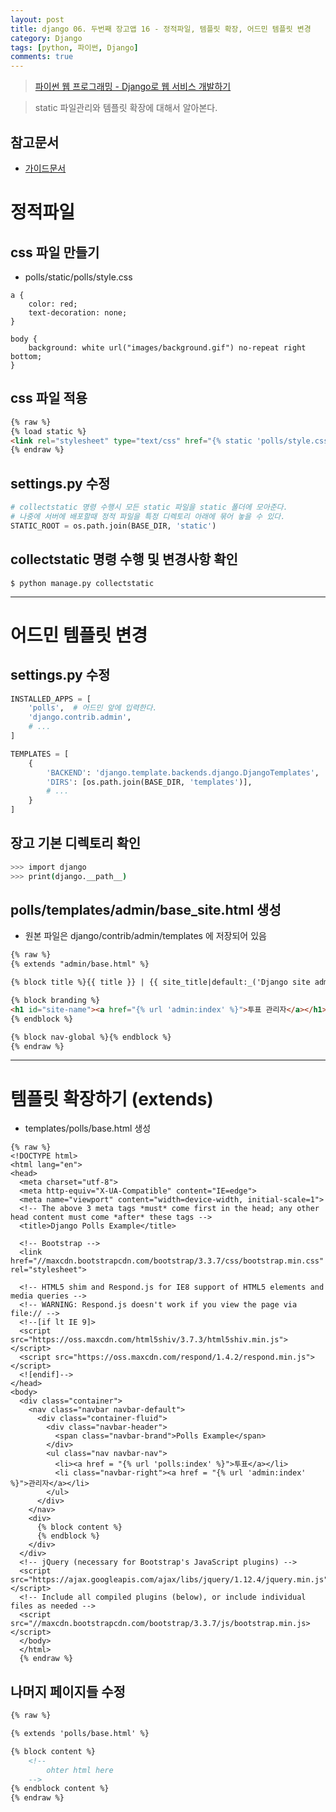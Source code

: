 ```yaml
---
layout: post
title: django 06. 두번째 장고앱 16 - 정적파일, 템플릿 확장, 어드민 템플릿 변경
category: Django
tags: [python, 파이썬, Django]
comments: true
---
```

> [파이썬 웹 프로그래밍 - Django로 웹 서비스 개발하기 ](https://www.inflearn.com/course/django-%ED%8C%8C%EC%9D%B4%EC%8D%AC-%EC%9E%A5%EA%B3%A0-%EA%B0%95%EC%A2%8C/)

> static 파일관리와 템플릿 확장에 대해서 알아본다.

## 참고문서

- [가이드문서](https://docs.djangoproject.com/en/1.10/howto/static-files/)

# 정적파일

## css 파일 만들기

- polls/static/polls/style.css

```
a {
    color: red;
    text-decoration: none;
}

body {
    background: white url("images/background.gif") no-repeat right bottom;
}
```
## css 파일 적용

```html
{% raw %}
{% load static %}
<link rel="stylesheet" type="text/css" href="{% static 'polls/style.css' %}" />
{% endraw %}
```

## settings.py 수정

```python
# collectstatic 명령 수행시 모든 static 파일을 static 폴더에 모아준다.
# 나중에 서버에 배포할때 정적 파일을 특정 디렉토리 아래에 묶어 놓을 수 있다.
STATIC_ROOT = os.path.join(BASE_DIR, 'static')
```

## collectstatic 명령 수행 및 변경사항 확인

```
$ python manage.py collectstatic
```

---------

# 어드민 템플릿 변경

## settings.py 수정

```python
INSTALLED_APPS = [
    'polls',  # 어드민 앞에 입력한다.
    'django.contrib.admin',
    # ...
]

TEMPLATES = [
    {
        'BACKEND': 'django.template.backends.django.DjangoTemplates',
        'DIRS': [os.path.join(BASE_DIR, 'templates')],
        # ...
    }
]
```

## 장고 기본 디렉토리 확인

```bash
>>> import django
>>> print(django.__path__)
```

## polls/templates/admin/base_site.html 생성

- 원본 파일은 django/contrib/admin/templates 에 저장되어 있음

```html
{% raw %}
{% extends "admin/base.html" %}

{% block title %}{{ title }} | {{ site_title|default:_('Django site admin') }}{% endblock %}

{% block branding %}
<h1 id="site-name"><a href="{% url 'admin:index' %}">투표 관리자</a></h1>
{% endblock %}

{% block nav-global %}{% endblock %}
{% endraw %}
```

-----

# 템플릿 확장하기 (extends)

- templates/polls/base.html 생성

```
{% raw %}
<!DOCTYPE html>
<html lang="en">
<head>
  <meta charset="utf-8">
  <meta http-equiv="X-UA-Compatible" content="IE=edge">
  <meta name="viewport" content="width=device-width, initial-scale=1">
  <!-- The above 3 meta tags *must* come first in the head; any other head content must come *after* these tags -->
  <title>Django Polls Example</title>

  <!-- Bootstrap -->
  <link href="//maxcdn.bootstrapcdn.com/bootstrap/3.3.7/css/bootstrap.min.css" rel="stylesheet">

  <!-- HTML5 shim and Respond.js for IE8 support of HTML5 elements and media queries -->
  <!-- WARNING: Respond.js doesn't work if you view the page via file:// -->
  <!--[if lt IE 9]>
  <script src="https://oss.maxcdn.com/html5shiv/3.7.3/html5shiv.min.js"></script>
  <script src="https://oss.maxcdn.com/respond/1.4.2/respond.min.js"></script>
  <![endif]-->
</head>
<body>
  <div class="container">
    <nav class="navbar navbar-default">
      <div class="container-fluid">
        <div class="navbar-header">
          <span class="navbar-brand">Polls Example</span>
        </div>
        <ul class="nav navbar-nav">
          <li><a href = "{% url 'polls:index' %}">투표</a></li>
          <li class="navbar-right"><a href = "{% url 'admin:index' %}">관리자</a></li>
        </ul>
      </div>
    </nav>
    <div>
      {% block content %}
      {% endblock %}
    </div>
  </div>
  <!-- jQuery (necessary for Bootstrap's JavaScript plugins) -->
  <script src="https://ajax.googleapis.com/ajax/libs/jquery/1.12.4/jquery.min.js"></script>
  <!-- Include all compiled plugins (below), or include individual files as needed -->
  <script src="//maxcdn.bootstrapcdn.com/bootstrap/3.3.7/js/bootstrap.min.js></script>
  </body>
  </html>
  {% endraw %}

```

## 나머지 페이지들 수정

```html
{% raw %}

{% extends 'polls/base.html' %}

{% block content %}
    <!--
        ohter html here
    -->
{% endblock content %}
{% endraw %}
```
